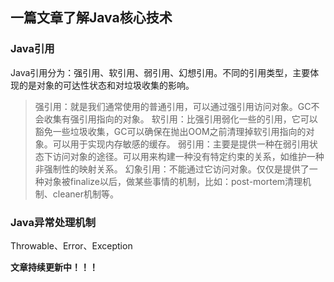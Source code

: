 ## 一篇文章了解Java核心技术

### Java引用
Java引用分为：强引用、软引用、弱引用、幻想引用。不同的引用类型，主要体现的是对象的可达性状态和对垃圾收集的影响。

> 强引用：就是我们通常使用的普通引用，可以通过强引用访问对象。GC不会收集有强引用指向的对象。
> 软引用：比强引用弱化一些的引用，它可以豁免一些垃圾收集，GC可以确保在抛出OOM之前清理掉软引用指向的对象。可以用于实现内存敏感的缓存。
> 弱引用：主要是提供一种在弱引用状态下访问对象的途径。可以用来构建一种没有特定约束的关系，如维护一种非强制性的映射关系。
> 幻象引用：不能通过它访问对象。仅仅是提供了一种对象被finalize以后，做某些事情的机制，比如：post-mortem清理机制、cleaner机制等。

### Java异常处理机制
Throwable、Error、Exception



**文章持续更新中！！！**



